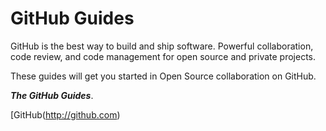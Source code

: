 # GitHub Guides

GitHub is the best way to build and ship software.
Powerful collaboration, code review, and code management for open source and private projects.

These guides will get you started in Open Source collaboration on GitHub.

__*The GitHub Guides*__.

[GitHub(http://github.com)
